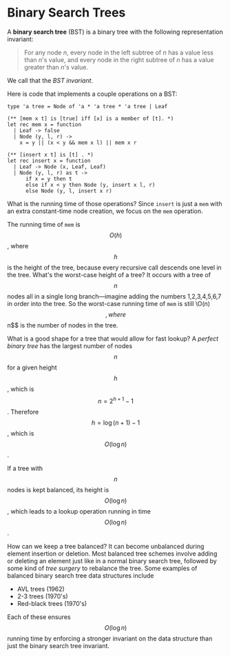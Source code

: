 # Binary Search Trees

A **binary search tree** (BST) is a binary tree with the following
representation invariant:

> For any node *n*, every node in the left subtree of *n* has a value
> less than *n*'s value, and every node in the right subtree of *n* has
> a value greater than *n*'s value.

We call that the *BST invariant*.

Here is code that implements a couple operations on a BST:

```
type 'a tree = Node of 'a * 'a tree * 'a tree | Leaf

(** [mem x t] is [true] iff [x] is a member of [t]. *)
let rec mem x = function
  | Leaf -> false
  | Node (y, l, r) ->
    x = y || (x < y && mem x l) || mem x r
    
(** [insert x t] is [t] . *)    
let rec insert x = function
  | Leaf -> Node (x, Leaf, Leaf) 
  | Node (y, l, r) as t -> 
	  if x = y then t
	  else if x < y then Node (y, insert x l, r)
	  else Node (y, l, insert x r)
```

What is the running time of those operations? Since `insert` is just a
`mem` with an extra constant-time node creation, we focus on the
`mem` operation. 

The running time of `mem` is $$O(h)$$, where $$h$$
is the height of the tree, because every recursive call descends
one level in the tree.  What's the worst-case height of a
tree? It occurs with a tree of $$n$$ nodes all in a single long
branch&mdash;imagine adding the numbers 1,2,3,4,5,6,7 in order into 
the tree. So the worst-case running time of `mem` is still
\\O(n)$$, where $$n$$ is the number of nodes in the tree.

What is a good shape for a tree that would allow for fast lookup? A
*perfect binary tree* has the largest number of nodes $$n$$ for a given
height $$h$$, which is 
$$n = 2^{h+1}−1$$. Therefore $$h = \log(n+1)−1$$, which is $$O(\log n)$$.

If a tree with $$n$$ nodes is kept balanced, its height is
$$O(\log n)$$, which leads to a lookup operation running in time
$$O(\log n)$$.

How can we keep a tree balanced? It can become unbalanced during element
insertion or deletion. Most balanced tree schemes involve adding or
deleting an element just like in a normal binary search tree, followed
by some kind of *tree surgery* to rebalance the tree. Some examples of
balanced binary search tree data structures include

-   AVL trees (1962)
-   2-3 trees (1970's)
-   Red-black trees (1970's)

Each of these ensures $$O(\log n)$$ running time by
enforcing a stronger invariant on the data structure than just the
binary search tree invariant.
